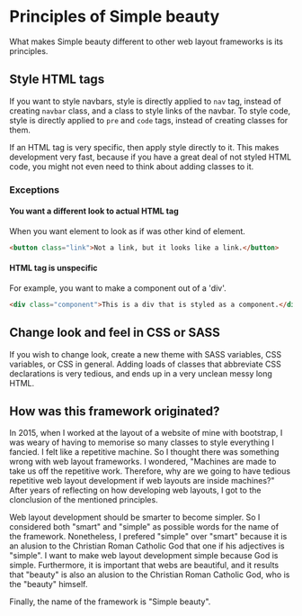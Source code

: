 # Principles of Simple beauty

What makes Simple beauty different to other web layout frameworks is its principles.

## Style HTML tags

If you want to style navbars, style is directly applied to `nav` tag, instead of creating `navbar` class, and a class to style links of the navbar.
To style code, style is directly applied to `pre` and `code` tags, instead of creating classes for them.

If an HTML tag is very specific, then apply style directly to it.
This makes development very fast, because if you have a great deal of not styled HTML code, you might not even need to think about adding classes to it.

### Exceptions

#### You want a different look to actual HTML tag

When you want element to look as if was other kind of element.

```HTML
<button class="link">Not a link, but it looks like a link.</button>
```

#### HTML tag is unspecific

For example, you want to make a component out of a 'div'.

```HTML
<div class="component">This is a div that is styled as a component.</div>
```

## Change look and feel in CSS or SASS

If you wish to change look, create a new theme with SASS variables, CSS variables, or CSS in general. Adding loads of classes that abbreviate CSS declarations is very tedious, and ends up in a very unclean messy long HTML.

## How was this framework originated?

In 2015, when I worked at the layout of a website of mine with bootstrap, I was weary of having to memorise so many classes to style everything I fancied. I felt like a repetitive machine. So I thought there was something wrong with web layout frameworks. I wondered, "Machines are made to take us off the repetitive work. Therefore, why are we going to have tedious repetitive web layout development if web layouts are inside machines?" After years of reflecting on how developing web layouts, I got to the clonclusion of the mentioned principles.

Web layout development should be smarter to become simpler. So I considered both "smart" and "simple" as possible words for the name of the framework. Nonetheless, I prefered "simple" over "smart" because it is an alusion to the Christian Roman Catholic God that one if his adjectives is "simple". I want to make web layout development simple because God is simple. Furthermore, it is important that webs are beautiful, and it results that "beauty" is also an alusion to the Christian Roman Catholic God, who is the "beauty" himself.

Finally, the name of the framework is "Simple beauty".
